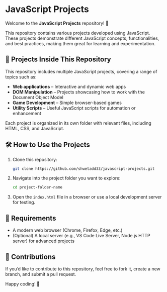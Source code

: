 # JavaScript Projects

Welcome to the **JavaScript Projects** repository! 🚀

This repository contains various projects developed using JavaScript. These projects demonstrate different JavaScript concepts, functionalities, and best practices, making them great for learning and experimentation.

## 📂 Projects Inside This Repository

This repository includes multiple JavaScript projects, covering a range of topics such as:

- **Web applications** – Interactive and dynamic web apps
- **DOM Manipulation** – Projects showcasing how to work with the Document Object Model
- **Game Development** – Simple browser-based games
- **Utility Scripts** – Useful JavaScript scripts for automation or enhancement

Each project is organized in its own folder with relevant files, including HTML, CSS, and JavaScript.

## 🛠️ How to Use the Projects

1. Clone this repository:
   ```sh
   git clone https://github.com/shwetadd33/javascript-projects.git
   ```
2. Navigate into the project folder you want to explore:
   ```sh
   cd project-folder-name
   ```
3. Open the `index.html` file in a browser or use a local development server for testing.

## 📌 Requirements

- A modern web browser (Chrome, Firefox, Edge, etc.)
- (Optional) A local server (e.g., VS Code Live Server, Node.js HTTP server) for advanced projects

## 🤝 Contributions

If you’d like to contribute to this repository, feel free to fork it, create a new branch, and submit a pull request.

Happy coding! 🚀
